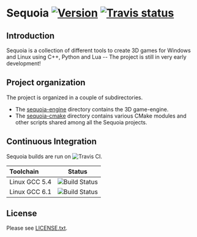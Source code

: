 Sequoia  <a target="_blank" href="http://semver.org">![Version][Version.Badge]</a> <a target="_blank" href="https://travis-ci.org/thfabian/sequoia">![Travis status][TravisCI.Badge]</a>
=======

## Introduction

Sequoia is a collection of different tools to create 3D games for Windows and Linux using C++, Python
and Lua -- The project is still in very early development!


## Project organization
The project is organized in a couple of subdirectories.

- The [sequoia-engine](sequoia-engine) directory contains the 3D game-engine.
- The [sequoia-cmake](sequoia-cmake) directory contains various CMake modules and other scripts 
  shared among all the Sequoia projects.

## Continuous Integration

Sequoia builds are run on ![Travis CI][TravisCI].

|  Toolchain         |                                                     Status                                            |
|:-------------------|:-----------------------------------------------------------------------------------------------------:|
| Linux GCC 5.4      | ![Build Status](https://travis-matrix-badges.herokuapp.com/repos/thfabian/sequoia/branches/master/1)  |
| Linux GCC 6.1      | ![Build Status](https://travis-matrix-badges.herokuapp.com/repos/thfabian/sequoia/branches/master/3)  |

## License
Please see [LICENSE.txt](LICENSE.txt).

<!-- Links -->
[TravisCI]: https://travis-ci.org/thfabian/sequoia
[TravisCI.Badge]: https://travis-ci.org/thfabian/sequoia.svg?branch=master
[Version.Badge]: https://badge.fury.io/gh/thfabian%2Fsequoia.svg
